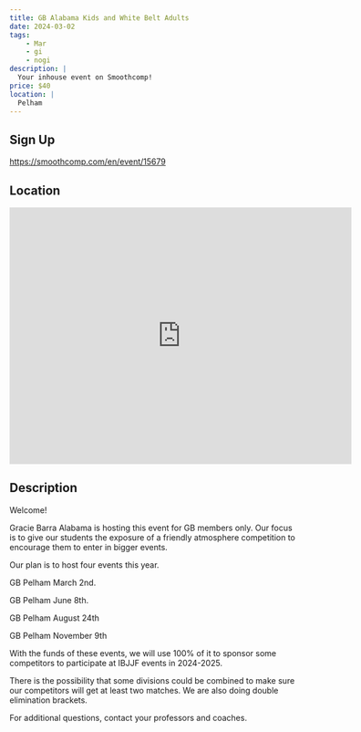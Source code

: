```yaml
---
title: GB Alabama Kids and White Belt Adults
date: 2024-03-02
tags:
    - Mar
    - gi 
    - nogi 
description: |
  Your inhouse event on Smoothcomp!
price: $40
location: |
  Pelham
---
```

## Sign Up
https://smoothcomp.com/en/event/15679

## Location
<iframe src="https://www.google.com/maps/embed?pb=!1m18!1m12!1m3!1d12345.6789!2d-86.7939515!3d33.3353294!2m3!1f0!2f0!3f0!3m2!1i1024!2i768!4f13.1!3m3!1m2!1s0x0%3A0x0!2z33.3353294!5e0!3m2!1sen!2sus!4v1234567890" width="600" height="450" style="border:0;" allowfullscreen="" loading="lazy"></iframe>

## Description
Welcome!


Gracie Barra Alabama is hosting this event for GB members only. Our focus is to give our students the exposure of a friendly atmosphere competition to encourage them to enter in bigger events. 


Our plan is to host four events this year.


GB Pelham March 2nd.


GB Pelham June 8th.


GB Pelham August 24th


GB Pelham November 9th


With the funds of these events, we will use 100% of it to sponsor some competitors to participate at IBJJF events in 2024-2025.


There is the possibility that some divisions could be combined to make sure our competitors will get at least two matches. We are also doing double elimination brackets.


For additional questions, contact your professors and coaches.